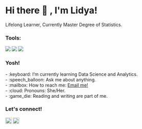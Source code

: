 # <summary><strong>Hi there :wave: , I'm Lidya!</strong></summary>
Lifelong Learner, Currently Master Degree of Statistics.


### <summary><strong>Tools:</strong></summary>
<p>
    <img src="https://img.shields.io/badge/Text%20Editor-Visual%20Studio%20Code-blue?&logo=visual%20studio%20code&logoColor=blue" />
    <img src="https://img.shields.io/badge/Code-Python-blue?logo=python&logoColor=yellow" />
    <img src="https://img.shields.io/badge/Code-R-276DC3?logo=r&logoColor=white" />
</p>

### <summary><strong>Yosh!</strong></summary>
<p>
    - :keyboard: I’m currently learning Data Science and Analytics. </br>
    - :speech_balloon: Ask me about anything.</br>
    - :mailbox: How to reach me: <a href="mailto:maulidyamaghfiroh56@gmail.com">Email me!</a>  </br>
    - :cloud: Pronouns: She/Her. </br>
    - :game_die: Reading and writing are part of me. </br>
<p>
 
### <summary><strong>Let's connect!</strong></summary>
<a href="https://www.linkedin.com/in/maulidya-maghfiro-8600/">
  <img align="left" alt="LinkedIn" width="20px" src="https://www.svgrepo.com/show/157006/linkedin.svg" />
</a>
<a href="https://www.instagram.com/lidya.maghfiroh/">
  <img align="left" alt="Instagram" width="20px" src="https://simpleicons.org/icons/instagram.svg" />
</a>

